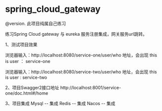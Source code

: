 # spring_cloud_gateway

@version.  此项目纯属自己练习

练习Spring Cloud gateway 与 eureka 服务注册集成，网关服务url跳转。

1、测试项目效果
  
  浏览器输入：http://localhost:8080/service-one/user/who 地址，会出现 this is user ： service-one
  
  浏览器输入：http://localhost:8080/service-two/user/who 地址，会出现 this is user : service-two
  
2、项目Swagger2接口地址
  http://localhost:8001/service-one/doc.html#/home
  
3、项目集成
    Mysql   --   集成
    Redis   --   集成
    Nacos   --   集成    
  
